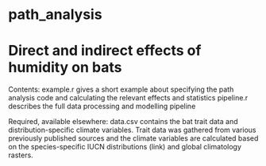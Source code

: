 # path_analysis

# Direct and indirect effects of humidity on bats

Contents:
example.r gives a short example about specifying the path analysis code and calculating the relevant effects and statistics
pipeline.r describes the full data processing and modelling pipeline

Required, available elsewhere:
data.csv contains the bat trait data and distribution-specific climate variables. Trait data was gathered from various previously published sources and the climate variables are calculated based on the species-specific IUCN distributions (link) and global climatology rasters.
